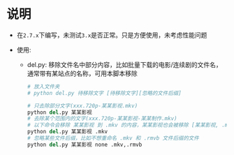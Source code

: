 # 说明

- 在`2.7.x`下编写，未测试`3.x`是否正常。只是方便使用，未考虑性能问题

- 使用:

  - del.py: 移除文件名中部分内容，比如批量下载的电影/连续剧的文件名，通常带有某站点的名称，可用本脚本移除

    ```python
    # 放入文件夹
    # python del.py 待移除文字 [待移除文字][忽略的文件后缀]

    # 只去除部分文字(xxx.720p-某某影视.mkv)
    python del.py 某某影视
    # 去除某个范围内的文字(xxx.720p-某某影视-某某制作.mkv)
    # 以下命令会移除 某某影视 到 .mkv 的内容，某某影视也会被移除 [某某影视, .mkv)，左开右闭区间
    python del.py 某某影视 .mkv
    # 忽略某些文件后缀，比如不想重命名 .mkv 和 .rmvb 文件后缀的文件
    python del.py 某某影视 none .mkv,.rmvb
    ```
